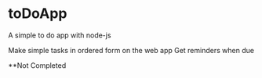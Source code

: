 # toDoApp
A simple to do app with node-js

Make simple tasks in ordered form on the web app
Get reminders when due

**Not Completed
